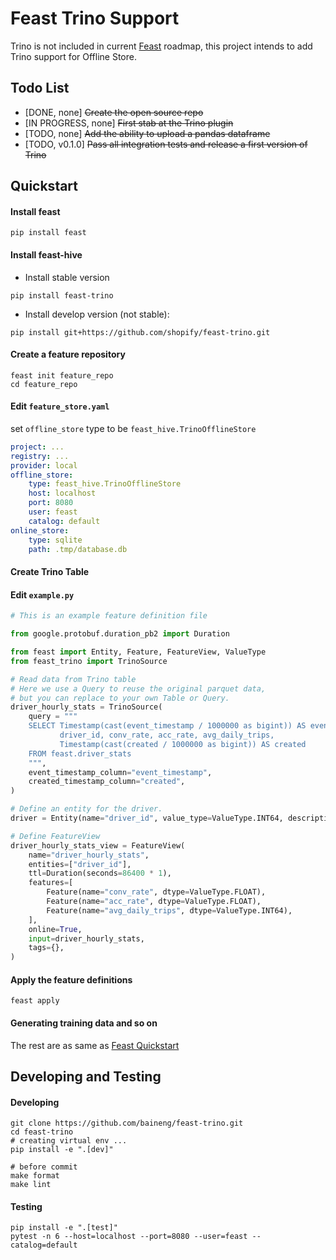 # Feast Trino Support

Trino is not included in current [Feast](https://github.com/feast-dev/feast) roadmap, this project intends to add Trino support for Offline Store.  

## Todo List
- [DONE, none] ~~Create the open source repo~~
- [IN PROGRESS, none] ~~First stab at the Trino plugin~~
- [TODO, none] ~~Add the ability to upload a pandas dataframe~~
- [TODO, v0.1.0] ~~Pass all integration tests and release a first version of Trino~~

## Quickstart

#### Install feast

```shell
pip install feast
```

#### Install feast-hive

- Install stable version

```shell
pip install feast-trino
```

- Install develop version (not stable):

```shell
pip install git+https://github.com/shopify/feast-trino.git 
```

#### Create a feature repository

```shell
feast init feature_repo
cd feature_repo
```

#### Edit `feature_store.yaml`

set `offline_store` type to be `feast_hive.TrinoOfflineStore`

```yaml
project: ...
registry: ...
provider: local
offline_store:
    type: feast_hive.TrinoOfflineStore
    host: localhost
    port: 8080
    user: feast
    catalog: default
online_store:
    type: sqlite
    path: .tmp/database.db
```

#### Create Trino Table
<!-- TODO -->

#### Edit `example.py`

```python
# This is an example feature definition file

from google.protobuf.duration_pb2 import Duration

from feast import Entity, Feature, FeatureView, ValueType
from feast_trino import TrinoSource

# Read data from Trino table
# Here we use a Query to reuse the original parquet data, 
# but you can replace to your own Table or Query.
driver_hourly_stats = TrinoSource(
    query = """
    SELECT Timestamp(cast(event_timestamp / 1000000 as bigint)) AS event_timestamp, 
           driver_id, conv_rate, acc_rate, avg_daily_trips, 
           Timestamp(cast(created / 1000000 as bigint)) AS created 
    FROM feast.driver_stats
    """,
    event_timestamp_column="event_timestamp",
    created_timestamp_column="created",
)

# Define an entity for the driver.
driver = Entity(name="driver_id", value_type=ValueType.INT64, description="driver id", )

# Define FeatureView
driver_hourly_stats_view = FeatureView(
    name="driver_hourly_stats",
    entities=["driver_id"],
    ttl=Duration(seconds=86400 * 1),
    features=[
        Feature(name="conv_rate", dtype=ValueType.FLOAT),
        Feature(name="acc_rate", dtype=ValueType.FLOAT),
        Feature(name="avg_daily_trips", dtype=ValueType.INT64),
    ],
    online=True,
    input=driver_hourly_stats,
    tags={},
)
```

#### Apply the feature definitions

```shell
feast apply
```

#### Generating training data and so on

The rest are as same as [Feast Quickstart](https://docs.feast.dev/quickstart#generating-training-data)


## Developing and Testing

#### Developing

```shell
git clone https://github.com/baineng/feast-trino.git
cd feast-trino
# creating virtual env ...
pip install -e ".[dev]"

# before commit
make format
make lint
```

#### Testing

```shell
pip install -e ".[test]"
pytest -n 6 --host=localhost --port=8080 --user=feast --catalog=default
```